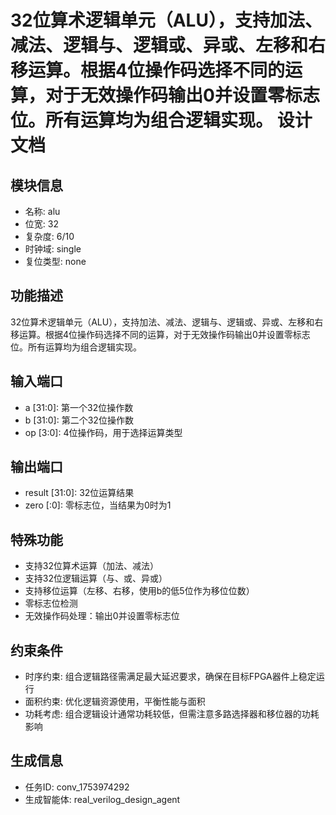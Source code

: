 # 32位算术逻辑单元（ALU），支持加法、减法、逻辑与、逻辑或、异或、左移和右移运算。根据4位操作码选择不同的运算，对于无效操作码输出0并设置零标志位。所有运算均为组合逻辑实现。 设计文档

## 模块信息
- 名称: alu
- 位宽: 32
- 复杂度: 6/10
- 时钟域: single
- 复位类型: none

## 功能描述
32位算术逻辑单元（ALU），支持加法、减法、逻辑与、逻辑或、异或、左移和右移运算。根据4位操作码选择不同的运算，对于无效操作码输出0并设置零标志位。所有运算均为组合逻辑实现。

## 输入端口
- a [31:0]: 第一个32位操作数
- b [31:0]: 第二个32位操作数
- op [3:0]: 4位操作码，用于选择运算类型

## 输出端口
- result [31:0]: 32位运算结果
- zero [:0]: 零标志位，当结果为0时为1

## 特殊功能
- 支持32位算术运算（加法、减法）
- 支持32位逻辑运算（与、或、异或）
- 支持移位运算（左移、右移，使用b的低5位作为移位位数）
- 零标志位检测
- 无效操作码处理：输出0并设置零标志位

## 约束条件
- 时序约束: 组合逻辑路径需满足最大延迟要求，确保在目标FPGA器件上稳定运行
- 面积约束: 优化逻辑资源使用，平衡性能与面积
- 功耗考虑: 组合逻辑设计通常功耗较低，但需注意多路选择器和移位器的功耗影响

## 生成信息
- 任务ID: conv_1753974292
- 生成智能体: real_verilog_design_agent